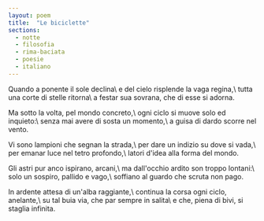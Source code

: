 ```yaml
---
layout: poem
title:  "Le biciclette"
sections:
  - notte
  - filosofia
  - rima-baciata
  - poesie
  - italiano
---
```


Quando a ponente il sole declina\\
e del cielo risplende la vaga regina,\\
tutta una corte di stelle ritorna\\
a festar sua sovrana, che di esse si adorna.

Ma sotto la volta, pel mondo concreto,\\
ogni ciclo si muove solo ed inquieto:\\
senza mai avere di sosta un momento,\\
a guisa di dardo scorre nel vento.

Vi sono lampioni che segnan la strada,\\
per dare un indizio su dove si vada,\\
per emanar luce nel tetro profondo,\\
latori d'idea alla forma del mondo.

Gli astri pur anco ispirano, arcani,\\
ma dall'occhio ardito son troppo lontani:\\
solo un sospiro, pallido e vago,\\
soffiano al guardo che scruta non pago.

In ardente attesa di un'alba raggiante,\\
continua la corsa ogni ciclo, anelante,\\
su tal buia via, che par sempre in salita\\
e che, piena di bivi, si staglia infinita.
